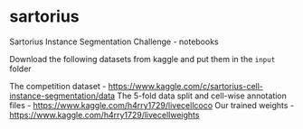 # sartorius
Sartorius Instance Segmentation Challenge - notebooks

Download the following datasets from kaggle and put them in the `input` folder

The competition dataset - https://www.kaggle.com/c/sartorius-cell-instance-segmentation/data
The 5-fold data split and cell-wise annotation files - https://www.kaggle.com/h4rry1729/livecellcoco
Our trained weights - https://www.kaggle.com/h4rry1729/livecellweights


